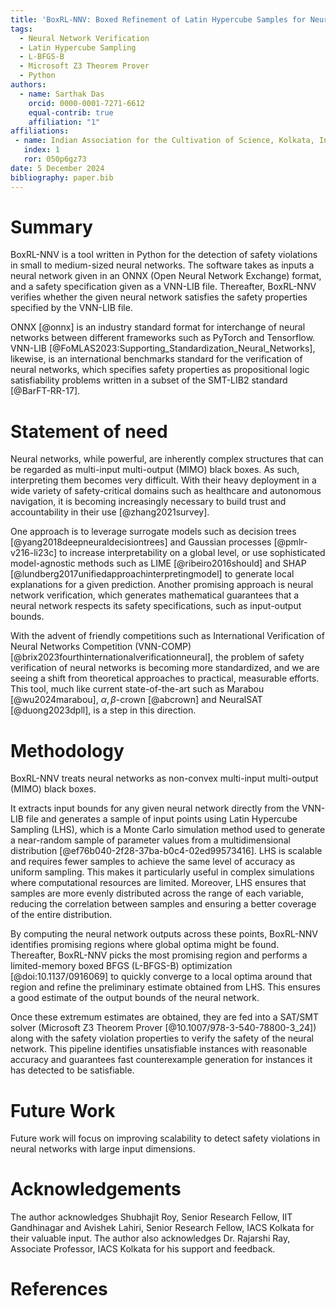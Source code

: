 ```yaml
---
title: 'BoxRL-NNV: Boxed Refinement of Latin Hypercube Samples for Neural Network Verification'
tags:
  - Neural Network Verification
  - Latin Hypercube Sampling
  - L-BFGS-B
  - Microsoft Z3 Theorem Prover
  - Python
authors:
  - name: Sarthak Das
    orcid: 0000-0001-7271-6612
    equal-contrib: true
    affiliation: "1"
affiliations:
 - name: Indian Association for the Cultivation of Science, Kolkata, India
   index: 1
   ror: 050p6gz73
date: 5 December 2024
bibliography: paper.bib
---
```


# Summary

BoxRL-NNV is a tool written in Python for the detection of safety violations in small to medium-sized neural networks. The software takes as inputs a neural network given in an ONNX (Open Neural Network Exchange) format, and a safety specification given as a VNN-LIB file. Thereafter, BoxRL-NNV verifies whether the
given neural network satisfies the safety properties specified by the VNN-LIB file.

ONNX [@onnx] is an industry standard format for interchange of neural networks between different frameworks such as PyTorch and Tensorflow. VNN-LIB [@FoMLAS2023:Supporting_Standardization_Neural_Networks], likewise, is an international benchmarks standard for the verification of neural networks, which specifies safety properties as propositional logic satisfiability problems written in a subset of the SMT-LIB2 standard [@BarFT-RR-17].

# Statement of need

Neural networks, while powerful, are inherently complex structures  that can be regarded as multi-input multi-output (MIMO) black boxes. As such, interpreting them becomes very difficult. With their heavy deployment in a wide variety of safety-critical domains such as healthcare and autonomous navigation, it is becoming increasingly necessary to build trust and accountability in their use [@zhang2021survey].

One approach is to leverage surrogate models such as decision trees [@yang2018deepneuraldecisiontrees] and Gaussian processes [@pmlr-v216-li23c] to increase interpretability on a global level, or use sophisticated model-agnostic methods such as LIME [@ribeiro2016should] and SHAP [@lundberg2017unifiedapproachinterpretingmodel] to generate local explanations for a given prediction. Another promising approach is neural network verification, which generates mathematical guarantees that a neural network respects its safety specifications, such as input-output bounds.

With the advent of friendly competitions such as International Verification of Neural Networks Competition (VNN-COMP) [@brix2023fourthinternationalverificationneural], the problem of safety verification of neural networks is becoming more standardized, and we are seeing a shift from theoretical approaches to practical, measurable efforts. This tool, much like current state-of-the-art such as Marabou [@wu2024marabou], $\alpha,\beta$-crown [@abcrown] and NeuralSAT [@duong2023dpll], is a step in this direction.

# Methodology

BoxRL-NNV treats neural networks as non-convex multi-input multi-output (MIMO) black boxes.

It extracts input bounds for any given neural network directly from the VNN-LIB file and generates a sample of input points using Latin Hypercube Sampling (LHS), which is a Monte Carlo simulation method used to generate a near-random sample of parameter values from a multidimensional distribution [@ef76b040-2f28-37ba-b0c4-02ed99573416]. LHS is scalable and requires fewer samples to achieve the same level of accuracy as uniform sampling. This makes it particularly useful in complex simulations where computational resources are limited. Moreover, LHS ensures that samples are more evenly distributed across the range of each variable, reducing the correlation between samples and ensuring a better coverage of the entire distribution.

By computing the neural network outputs across these points, BoxRL-NNV identifies promising regions where global optima might be found. Thereafter, BoxRL-NNV picks the most promising region and performs a limited-memory boxed BFGS (L-BFGS-B) optimization [@doi:10.1137/0916069] to quickly converge to a local optima around that region and refine the preliminary estimate obtained from LHS. This ensures a good estimate of the output bounds of the neural network.

Once these extremum estimates are obtained, they are fed into a SAT/SMT solver (Microsoft Z3 Theorem Prover [@10.1007/978-3-540-78800-3_24]) along with the safety violation properties to verify the safety of the neural network. This pipeline identifies unsatisfiable instances with reasonable accuracy and guarantees fast counterexample generation for instances it has detected to be satisfiable.

# Future Work

Future work will focus on improving scalability to detect safety violations in neural networks with large input dimensions.

# Acknowledgements

The author acknowledges Shubhajit Roy, Senior Research Fellow, IIT Gandhinagar and Avishek Lahiri, Senior Research Fellow, IACS Kolkata for their valuable input.
The author also acknowledges Dr. Rajarshi Ray, Associate Professor, IACS Kolkata for his support and feedback.

# References
